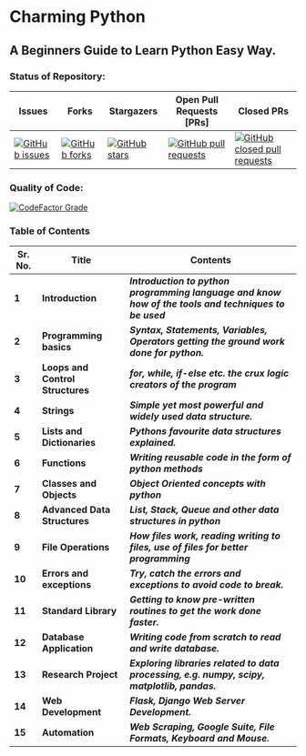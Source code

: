 # Charming Python
## A Beginners Guide to Learn Python Easy Way.

### Status of Repository:

|Issues|Forks|Stargazers|Open Pull Requests [PRs]|Closed PRs|
|---|---|---|---|---|
|[![GitHub issues](https://img.shields.io/github/issues/ramlaxman/CharmingPython?style=social)](https://github.com/ramlaxman/CharmingPython/issues)|[![GitHub forks](https://img.shields.io/github/forks/ramlaxman/CharmingPython?style=social)](https://github.com/ramlaxman/CharmingPython/network)|[![GitHub stars](https://img.shields.io/github/stars/ramlaxman/charmingpython?style=social)](https://github.com/ramlaxman/charmingpython/stargazers)|[![GitHub pull requests](https://img.shields.io/github/issues-pr/ramlaxman/charmingpython?style=social)](https://github.com/ramlaxman/CharmingPython/pulls)|[![GitHub closed pull requests](https://img.shields.io/github/issues-pr-closed/ramlaxman/charmingpython?style=social)](https://github.com/ramlaxman/CharmingPython/pulls)|

### Quality of Code:
[![CodeFactor Grade](https://img.shields.io/codefactor/grade/github/ramlaxman/charmingpython/master)](https://github.com/ramlaxman/CharmingPython)

### Table of Contents  

|Sr. No.|Title |Contents |
|---|---|---|
| **1**| **Introduction** |**_Introduction to python programming language and know how of the tools and techniques to be used_**|
| **2**| **Programming basics** | **_Syntax, Statements, Variables, Operators getting the ground work done for python._**|
| **3**| **Loops and Control Structures**|**_for, while, if-else etc. the crux logic creators of the program_**|
|**4**| **Strings**| **_Simple yet most powerful and widely used data structure._**|
|**5**| **Lists and Dictionaries**| **_Pythons favourite data structures explained._**|
|**6**| **Functions**| **_Writing reusable code in the form of python methods_**|
|**7**| **Classes and Objects**| **_Object Oriented concepts with python_**|
|**8**| **Advanced Data Structures**| **_List, Stack, Queue and other data structures in python_**|
|**9**| **File Operations**| **_How files work, reading writing to files, use of files for better programming_**|
|**10**| **Errors and exceptions**| **_Try, catch the errors and exceptions to avoid code to break._**|
|**11**| **Standard Library**| **_Getting to know pre-written routines to get the work done faster._**|
|**12**| **Database Application**| **_Writing code from scratch to read and write database._**|
|**13**| **Research Project**| **_Exploring libraries related to data processing, e.g. numpy, scipy, matplotlib, pandas._**|
|**14**| **Web Development**| **_Flask, Django Web Server Development._**|
|**15**| **Automation**| **_Web Scraping, Google Suite, File Formats, Keyboard and Mouse._**|
